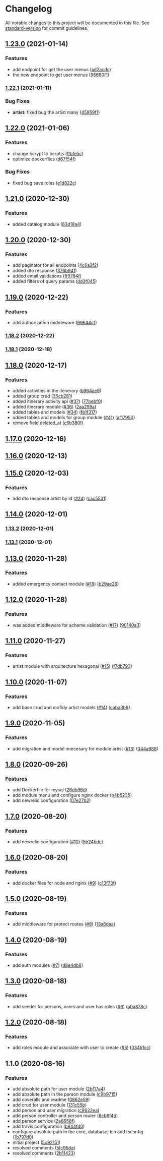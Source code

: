 # Changelog

All notable changes to this project will be documented in this file. See [standard-version](https://github.com/conventional-changelog/standard-version) for commit guidelines.

## [1.23.0](https://github.com/Alver23/cast-entertainment/compare/v1.22.1...v1.23.0) (2021-01-14)


### Features

* add endpoint for get the user menus ([ad2acdc](https://github.com/Alver23/cast-entertainment/commit/ad2acdc422a4e36259743a80a9a661adf6ae6e2b))
* the new endpoint to get user menus ([96660f1](https://github.com/Alver23/cast-entertainment/commit/96660f10ba152a1364ff57c54d97f095adea45db))

### [1.22.1](https://github.com/Alver23/cast-entertainment/compare/v1.22.0...v1.22.1) (2021-01-11)


### Bug Fixes

* **artist:** fixed bug the artist many ([45959f1](https://github.com/Alver23/cast-entertainment/commit/45959f1984e716f1b52526bc0eab2857bc7c2261))

## [1.22.0](https://github.com/Alver23/cast-entertainment/compare/v1.21.0...v1.22.0) (2021-01-06)


### Features

* change bcrypt to bcrptjs ([ffbfe5c](https://github.com/Alver23/cast-entertainment/commit/ffbfe5c371d662534a2c237c51c37a8408e70291))
* optimize dockerfiles ([d67f54f](https://github.com/Alver23/cast-entertainment/commit/d67f54f23552f4bb4269339e8c8c8272024624ce))


### Bug Fixes

* fixed bug save roles ([e1d822c](https://github.com/Alver23/cast-entertainment/commit/e1d822c7485369504a213e381f9b5b75a715591a))

## [1.21.0](https://github.com/Alver23/cast-entertainment/compare/v1.20.0...v1.21.0) (2020-12-30)


### Features

* added catalog module ([63d18a4](https://github.com/Alver23/cast-entertainment/commit/63d18a4eac1a3cf28eb630ef6d848d84ac722946))

## [1.20.0](https://github.com/Alver23/cast-entertainment/compare/v1.19.0...v1.20.0) (2020-12-30)


### Features

* add paginator for all endpoints ([4c6a2f2](https://github.com/Alver23/cast-entertainment/commit/4c6a2f2758c8db02ec11b190cb3646536a01192b))
* added dto response ([376b941](https://github.com/Alver23/cast-entertainment/commit/376b941093575c0f7e38c55386614e3b507927c4))
* added email validations ([ff9784f](https://github.com/Alver23/cast-entertainment/commit/ff9784f5c4165114cd507268dc3f0b83fbf6d227))
* added filters of query params ([dd3f045](https://github.com/Alver23/cast-entertainment/commit/dd3f045ad5469543340786e11a25daca8f431a30))

## [1.19.0](https://github.com/Alver23/cast-entertainment/compare/v1.18.2...v1.19.0) (2020-12-22)


### Features

* add authorization middleware ([99644c1](https://github.com/Alver23/cast-entertainment/commit/99644c12e636db0afddfa2af4ef3bccfde3db188))

### [1.18.2](https://github.com/Alver23/cast-entertainment/compare/v1.18.1...v1.18.2) (2020-12-22)

### [1.18.1](https://github.com/Alver23/cast-entertainment/compare/v1.18.0...v1.18.1) (2020-12-18)

## [1.18.0](https://github.com/Alver23/cast-entertainment/compare/v1.17.0...v1.18.0) (2020-12-17)


### Features

* added activities in the itenerary ([b964ae9](https://github.com/Alver23/cast-entertainment/commit/b964ae9b52edd5c08313c5885e67ab0e2f4e6e5a))
* added group crud ([35cb281](https://github.com/Alver23/cast-entertainment/commit/35cb281d143f2cf82642f429583a7bfcf94ab4fa))
* added itinerary activity api ([#37](https://github.com/Alver23/cast-entertainment/issues/37)) ([77bebf0](https://github.com/Alver23/cast-entertainment/commit/77bebf0385b767c0e0dcc4cc182e6e6ab51cb508))
* added itinerary module ([#36](https://github.com/Alver23/cast-entertainment/issues/36)) ([2aa299a](https://github.com/Alver23/cast-entertainment/commit/2aa299a7d639d43553ea04d11fd4690e6f839c83))
* added tables and models ([#34](https://github.com/Alver23/cast-entertainment/issues/34)) ([fb1f317](https://github.com/Alver23/cast-entertainment/commit/fb1f317d53250a7322b028fb4818d1ff4edca49e))
* added tables and models for group module ([#41](https://github.com/Alver23/cast-entertainment/issues/41)) ([af17950](https://github.com/Alver23/cast-entertainment/commit/af17950cddbd9c0df5cc4fa813c6768a41d0cafa))
* remove field deleted_at ([c5b380f](https://github.com/Alver23/cast-entertainment/commit/c5b380f8b210cdbbf818a4c6ebc7d80f5f6d10f5))

## [1.17.0](https://github.com/Alver23/cast-entertainment/compare/v1.16.2...v1.17.0) (2020-12-16)

## [1.16.0](https://github.com/Alver23/cast-entertainment/compare/v1.15.2...v1.16.0) (2020-12-13)

## [1.15.0](https://github.com/Alver23/cast-entertainment/compare/v1.14.0...v1.15.0) (2020-12-03)


### Features

* add dto response artist by id ([#24](https://github.com/Alver23/cast-entertainment/issues/24)) ([cac5531](https://github.com/Alver23/cast-entertainment/commit/cac55316e575728e44e32019694e29bd7e4c4cec))

## [1.14.0](https://github.com/Alver23/cast-entertainment/compare/v1.13.2...v1.14.0) (2020-12-01)

### [1.13.2](https://github.com/Alver23/cast-entertainment/compare/v1.13.1...v1.13.2) (2020-12-01)

### [1.13.1](https://github.com/Alver23/cast-entertainment/compare/v1.13.0...v1.13.1) (2020-12-01)

## [1.13.0](https://github.com/Alver23/cast-entertainment/compare/v1.12.0...v1.13.0) (2020-11-28)


### Features

* added emergency contact module ([#18](https://github.com/Alver23/cast-entertainment/issues/18)) ([b29ae26](https://github.com/Alver23/cast-entertainment/commit/b29ae268dcdb9e87a667fb1901c59049f95b689b))

## [1.12.0](https://github.com/Alver23/cast-entertainment/compare/v1.11.0...v1.12.0) (2020-11-28)


### Features

* was added middleware for scheme validation ([#17](https://github.com/Alver23/cast-entertainment/issues/17)) ([90140a3](https://github.com/Alver23/cast-entertainment/commit/90140a3cb82cfaeb2799a078e5e2a26bc431c1a0))

## [1.11.0](https://github.com/Alver23/cast-entertainment/compare/v1.10.0...v1.11.0) (2020-11-27)


### Features

* artist module with arquitecture hexagonal ([#15](https://github.com/Alver23/cast-entertainment/issues/15)) ([f7db793](https://github.com/Alver23/cast-entertainment/commit/f7db793dfc677942f57611bf0046017200622b16))

## [1.10.0](https://github.com/Alver23/cast-entertainment/compare/v1.9.0...v1.10.0) (2020-11-07)


### Features

* add base crud and mofidy artist models ([#14](https://github.com/Alver23/cast-entertainment/issues/14)) ([caba3b9](https://github.com/Alver23/cast-entertainment/commit/caba3b99bc8f48ff6c72176e65644b8c852e9d59))

## [1.9.0](https://github.com/Alver23/cast-entertainment/compare/v1.8.0...v1.9.0) (2020-11-05)


### Features

* add migration and model nnecesary for module artist ([#13](https://github.com/Alver23/cast-entertainment/issues/13)) ([044a988](https://github.com/Alver23/cast-entertainment/commit/044a988bf3cd422b0ab6f4cb9c0f94c62bc5c348))

## [1.8.0](https://github.com/Alver23/cast-entertainment/compare/v1.7.0...v1.8.0) (2020-09-26)


### Features

* add Dockerfile for mysql ([26db96d](https://github.com/Alver23/cast-entertainment/commit/26db96d2d2caef1ec832a8fe02a3ee78c371e84d))
* add module menu and configure nginx docker ([b4b5235](https://github.com/Alver23/cast-entertainment/commit/b4b523582aee8a2aa0b9aeeec2fd9f84ad821cf0))
* add newrelic configuration ([07e27b2](https://github.com/Alver23/cast-entertainment/commit/07e27b2f7fe109678fedd8ff5876e5278245d7a5))

## [1.7.0](https://github.com/Alver23/cast-entertainment/compare/v1.6.0...v1.7.0) (2020-08-20)


### Features

* add newrelic configuration ([#10](https://github.com/Alver23/cast-entertainment/issues/10)) ([5b24bdc](https://github.com/Alver23/cast-entertainment/commit/5b24bdcf8e2eda1f20cf01f72ac5d552b83525d0))

## [1.6.0](https://github.com/Alver23/cast-entertainment/compare/v1.5.0...v1.6.0) (2020-08-20)


### Features

* add docker files for node and nginx ([#9](https://github.com/Alver23/cast-entertainment/issues/9)) ([c13f73f](https://github.com/Alver23/cast-entertainment/commit/c13f73f3dfb8ca593029dccd0a67b1118961dd8f))

## [1.5.0](https://github.com/Alver23/cast-entertainment/compare/v1.4.0...v1.5.0) (2020-08-19)


### Features

* add middleware for protect routes ([#8](https://github.com/Alver23/cast-entertainment/issues/8)) ([13a6daa](https://github.com/Alver23/cast-entertainment/commit/13a6daad668f5a8dd2bcbfc9b3cd6474bcdf3b5f))

## [1.4.0](https://github.com/Alver23/cast-entertainment/compare/v1.3.0...v1.4.0) (2020-08-19)


### Features

* add auth modules ([#7](https://github.com/Alver23/cast-entertainment/issues/7)) ([d8e4db8](https://github.com/Alver23/cast-entertainment/commit/d8e4db8a3098a5dc0d643ce2bcc18c5412dd46c6))

## [1.3.0](https://github.com/Alver23/cast-entertainment/compare/v1.2.0...v1.3.0) (2020-08-18)


### Features

* add seeder for persons, users and user has roles ([#6](https://github.com/Alver23/cast-entertainment/issues/6)) ([a0a878c](https://github.com/Alver23/cast-entertainment/commit/a0a878c963cad3cf7420bd128cbae216c270dc52))

## [1.2.0](https://github.com/Alver23/cast-entertainment/compare/v1.1.0...v1.2.0) (2020-08-18)


### Features

* add roles module and associate with user to create ([#5](https://github.com/Alver23/cast-entertainment/issues/5)) ([034b1cc](https://github.com/Alver23/cast-entertainment/commit/034b1cca6d57895ba21af582b3160f9733ba02af))

## 1.1.0 (2020-08-16)


### Features

* add absolute path for user module ([2bf17a4](https://github.com/Alver23/cast-entertainment/commit/2bf17a498a9ffdce465c0e762d5fd90bb8f4520c))
* add absolute path in the person module ([c9b9715](https://github.com/Alver23/cast-entertainment/commit/c9b9715bdd74026efbae24f49b44885703b4ad0b))
* add coveralls and readme ([0862e59](https://github.com/Alver23/cast-entertainment/commit/0862e5934fc140ee431ae23b07256d36dd32ce3e))
* add crud for user module ([131c55b](https://github.com/Alver23/cast-entertainment/commit/131c55b396fa0b2ede2ce8386f1a1dd671bb4c16))
* add person and user migration ([c9622ea](https://github.com/Alver23/cast-entertainment/commit/c9622ea5104fa3e0bd9caccb38b01151b896aa11))
* add person controller and person router ([6cb6f4d](https://github.com/Alver23/cast-entertainment/commit/6cb6f4dea1fcaa308a57c30d44567b84532cae47))
* add person service ([2a8658f](https://github.com/Alver23/cast-entertainment/commit/2a8658f3f0454512b52e084f0fe475769fb6a69d))
* add travis configuration ([b844fd0](https://github.com/Alver23/cast-entertainment/commit/b844fd075183848b10c37bd1f3b64f90e5beb7c3))
* configure absolute path in the core, database, bin and tsconfig ([1b797d0](https://github.com/Alver23/cast-entertainment/commit/1b797d0c4ef6cfb57535f2e060e3d0e382322669))
* initial project ([5c92151](https://github.com/Alver23/cast-entertainment/commit/5c92151b80bad75afb68c0631361444cebd370b0))
* resolved comments ([5fc95da](https://github.com/Alver23/cast-entertainment/commit/5fc95da2f6222e7ca95a99e07ad3817c4f632f2f))
* resolved comments ([2b11423](https://github.com/Alver23/cast-entertainment/commit/2b114234f631eef23137b57f993f011eb1f16bbb))
